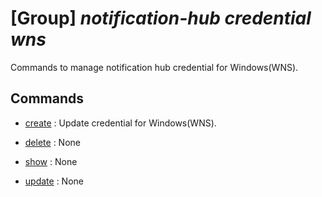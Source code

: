 # [Group] _notification-hub credential wns_

Commands to manage notification hub credential for Windows(WNS).

## Commands

- [create](/Commands/notification-hub/credential/wns/_create.md)
: Update credential for Windows(WNS).

- [delete](/Commands/notification-hub/credential/wns/_delete.md)
: None

- [show](/Commands/notification-hub/credential/wns/_show.md)
: None

- [update](/Commands/notification-hub/credential/wns/_update.md)
: None
